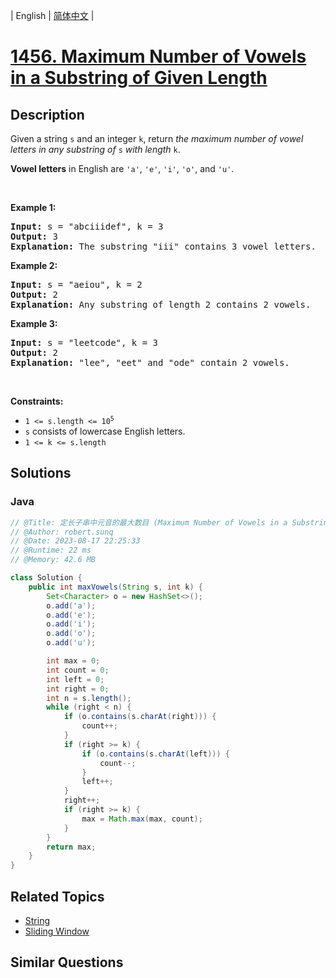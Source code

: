 
| English | [简体中文](README.md) |

# [1456. Maximum Number of Vowels in a Substring of Given Length](https://leetcode.cn//problems/maximum-number-of-vowels-in-a-substring-of-given-length/)

## Description

<p>Given a string <code>s</code> and an integer <code>k</code>, return <em>the maximum number of vowel letters in any substring of </em><code>s</code><em> with length </em><code>k</code>.</p>

<p><strong>Vowel letters</strong> in English are <code>&#39;a&#39;</code>, <code>&#39;e&#39;</code>, <code>&#39;i&#39;</code>, <code>&#39;o&#39;</code>, and <code>&#39;u&#39;</code>.</p>

<p>&nbsp;</p>
<p><strong class="example">Example 1:</strong></p>

<pre>
<strong>Input:</strong> s = &quot;abciiidef&quot;, k = 3
<strong>Output:</strong> 3
<strong>Explanation:</strong> The substring &quot;iii&quot; contains 3 vowel letters.
</pre>

<p><strong class="example">Example 2:</strong></p>

<pre>
<strong>Input:</strong> s = &quot;aeiou&quot;, k = 2
<strong>Output:</strong> 2
<strong>Explanation:</strong> Any substring of length 2 contains 2 vowels.
</pre>

<p><strong class="example">Example 3:</strong></p>

<pre>
<strong>Input:</strong> s = &quot;leetcode&quot;, k = 3
<strong>Output:</strong> 2
<strong>Explanation:</strong> &quot;lee&quot;, &quot;eet&quot; and &quot;ode&quot; contain 2 vowels.
</pre>

<p>&nbsp;</p>
<p><strong>Constraints:</strong></p>

<ul>
	<li><code>1 &lt;= s.length &lt;= 10<sup>5</sup></code></li>
	<li><code>s</code> consists of lowercase English letters.</li>
	<li><code>1 &lt;= k &lt;= s.length</code></li>
</ul>


## Solutions


### Java

```Java
// @Title: 定长子串中元音的最大数目 (Maximum Number of Vowels in a Substring of Given Length)
// @Author: robert.sunq
// @Date: 2023-08-17 22:25:33
// @Runtime: 22 ms
// @Memory: 42.6 MB

class Solution {
    public int maxVowels(String s, int k) {
        Set<Character> o = new HashSet<>();
        o.add('a');
        o.add('e');
        o.add('i');
        o.add('o');
        o.add('u');

        int max = 0;
        int count = 0;
        int left = 0;
        int right = 0;
        int n = s.length();
        while (right < n) {
            if (o.contains(s.charAt(right))) {
                count++;
            }
            if (right >= k) {
                if (o.contains(s.charAt(left))) {
                    count--;
                }
                left++;
            }
            right++;
            if (right >= k) {
                max = Math.max(max, count);
            }
        }
        return max;
    }
}
```



## Related Topics

- [String](https://leetcode.cn//tag/string)
- [Sliding Window](https://leetcode.cn//tag/sliding-window)

## Similar Questions



